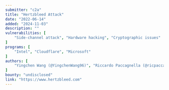 ```yaml
---
submitter: "c2a"
title: "Hertzbleed Attack"
date: "2022-06-14"
added: "2024-11-03"
description: ""
vulnerabilities: [
    "Side-channel attack", "Hardware hacking", "Cryptographic issues"
]
programs: [
    "Intel", "Cloudflare", "Microsoft"
]
authors: [
    "Yingchen Wang (@YingchenWang96)", "Riccardo Paccagnella (@ricpacca)", "Elizabeth Tang He", "Hovav Shacham (@hovav)", "Christopher Fletcher", "David Kohlbrenner (@dkohlbre)"
]
bounty: "undisclosed"
link: "https://www.hertzbleed.com"
---
```




